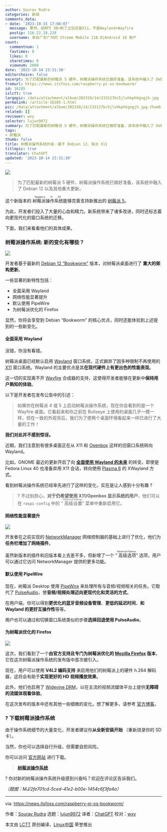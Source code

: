 ```yaml
---
author: Sourav Rudra
categories: 新闻
comments_data:
- date: '2023-10-15 17:08:07'
  message: 果然，给RPI 3B+刷了之后还是X11，不是Wayland+Wayfire
  postip: 116.22.18.220
  username: 来自广东广州的 Chrome Mobile 118.0|Android 10 用户
count:
  commentnum: 1
  favtimes: 0
  likes: 0
  sharetimes: 0
  viewnum: 2609
date: '2023-10-14 23:31:30'
editorchoice: false
excerpt: 为了匹配最新的树莓派 5 硬件，树莓派操作系统已做好准备，该系统中融入了 Debian 12 以及其他重大更新。
fromurl: https://news.itsfoss.com/raspberry-pi-os-bookworm/
id: 16285
islctt: true
largepic: /data/attachment/album/202310/14/233127bc5jlvhkphkgngjh.jpg
permalink: /article-16285-1.html
pic: /data/attachment/album/202310/14/233127bc5jlvhkphkgngjh.jpg.thumb.jpg
related: []
reviewer: wxy
selector: lujun9972
summary: 为了匹配最新的树莓派 5 硬件，树莓派操作系统已做好准备，该系统中融入了 Debian 12 以及其他重大更新。
tags:
- 树莓派
thumb: false
title: 树莓派操作系统升级：基于 Debian 12、淘汰 X11
titlepic: true
translator: ChatGPT
updated: '2023-10-14 23:31:30'
---
```


![](/data/attachment/album/202310/14/233127bc5jlvhkphkgngjh.jpg)



> 
> 为了匹配最新的树莓派 5 硬件，树莓派操作系统已做好准备，该系统中融入了 Debian 12 以及其他重大更新。
> 
> 
> 


这个新版本的 <ruby> 树莓派操作系统 <rt>  Raspberry Pi OS </rt></ruby> 能够完善支持新推出的 [树莓派 5](https://news.itsfoss.com/raspberry-pi-5/)。


为此，开发者们投入了大量的心血和精力。新系统带来了诸多改进，同时还标志着向更现代化的窗口系统的迁移。


下面，我们来看看他们的具体成果。


### 树莓派操作系统: 新的变化有哪些？


![](/data/attachment/album/202310/14/233130hw8g907911lme80u.png)


开发者基于最新的 [Debian 12 “Bookworm”](https://news.itsfoss.com/debian-12-release/) 版本，对树莓派桌面进行了 **重大的架构更新**。


一些显著的新特性包括：


* 全面采用 Wayland
* 网络性能显著提升
* 默认使用 PipeWire
* 为树莓派优化的 Firefox


显然，你将会享受到 Debian “Bookworm” 的核心优点，同时还能体验到上述提到的一些新变化。


#### 全面采用 Wayland


没错，你没有看错。


树莓派桌面已经默认启用 [Wayland](https://wayland.freedesktop.org/) 窗口系统，正式摒弃了因多种限制不再使用的 [X11](https://en.wikipedia.org/wiki/X_Window_System) 窗口系统。Wayland 的主要优点是其**在现代硬件上有更出色的性能表现**。


这一切的实现离不开 [Wayfire](https://github.com/WayfireWM/wayfire) 合成器的支持，这使得开发者能够在更新中**保持用户熟知的体验**。


以下是开发者在发布公告中的引述：



> 
> 如果你在树莓派 4 或 5 上启动树莓派操作系统，现在你会看到的是一个 Wayfire 桌面。它看起来和你之前在 Bullseye 上使用的桌面几乎一模一样，但在一致的外观背后，我们为了使两个桌面环境看起来一样已进行了大量的工作！
> 
> 
> 


**我们对此并不感到惊讶。**


近期，我们注意到有很多桌面正在从 X11 和 [Openbox](https://en.wikipedia.org/wiki/Openbox) 这样的旧窗口系统转向 Wayland。


比如，GNOME 最近的更新开启了向 **[全面使用 Wayland 的未来](https://news.itsfoss.com/gnome-wayland-xorg/)** 的转变。即使是 Fedora Linux 40 也准备弃用 X11 会话，转向使用 [Plasma 6](https://fedoraproject.org/wiki/Changes/KDE_Plasma_6) 的 XWayland 方式。


看到树莓派操作系统已经率先进行了这样的变化，实在是让人感到十分有趣 ?



> 
> ? 不过别担心，**对于仍希望使用 X11/Openbox 显示系统的用户**，他们可以在 `raspi-config` 中的 “<ruby> 高级设置 <rt>  Advanced Settings </rt></ruby>” 菜单中重新启用它。
> 
> 
> 


#### 网络性能显著提升


![](/data/attachment/album/202310/14/233131dh0su8tmddnqmqzj.png)


开发者在之前实现的 [NetworkManager](https://networkmanager.dev/) 网络控制器的基础上进行了优化，他们为 **任务栏增加了网络插件**。


虽然新版本的插件和旧版本看上去差不多，但新增了一个 “<ruby> 高级选项 <rt>  Advanced Options </rt></ruby>” 选项，用户可以通过它访问 NetworkManager 提供的更多功能。


#### 默认使用 PipeWire


现在，树莓派 Desktop 使用 [PipeWire](https://pipewire.org/) 来处理所有与音频/视频相关的任务。它取代了 [PulseAudio](https://www.freedesktop.org/wiki/Software/PulseAudio/)，使**音频/视频处理迈向更现代化和灵活的方式**。


在用户端，你可以得到**更优化的蓝牙音频设备管理**、**更低的延迟时间**，**和 Wayland 的更好互操作性**等等。


用户也可以通过和切换窗口系统类似的步骤**选择回退使用 PulseAudio**。


#### 为树莓派优化的 Firefox


![](/data/attachment/album/202310/14/233131zrftjrghttxygfy5.png)


这次，我们看到了一个**由官方支持且专门为树莓派优化的 [Mozilla Firefox](https://www.mozilla.org/en-US/firefox/new/) 版本**，它在这次树莓派操作系统的发布版中首次被引入。


现在，用户可以使用 **V4L2 编码支持** 来启用他们的树莓派上的硬件 h.264 解码器，这将会有助于**实现更好的 HD 视频播放效果**。


此外，他们也启用了 [Widevine DRM](https://www.widevine.com/solutions/widevine-drm)，以在主流的视频流媒体平台上提供**无障碍的流媒体观看体验**。


在这次发布的版本中还有其他一些细微的变化。想了解更多，请参考 [官方博客](https://www.raspberrypi.com/news/bookworm-the-new-version-of-raspberry-pi-os/)。


### ? 下载树莓派操作系统


由于操作系统细节的大量变化，开发者建议你**从全新安装开始** （重新烧录你的 SD 卡）。


当然，你也可以选择自行升级，但需要自担风险。


你可以访问 [官方网站](https://www.raspberrypi.com/software/operating-systems/) 进行下载。



> 
> **[树莓派操作系统](https://www.raspberrypi.com/software/operating-systems/)**
> 
> 
> 


? 你对新的树莓派操作系统升级感到兴奋吗？欢迎在评论区告诉我们。


*（题图：MJ/2fe701cd-5ced-41e2-b00e-1454c6f3fa4a）*




---


via: <https://news.itsfoss.com/raspberry-pi-os-bookworm/>


作者：[Sourav Rudra](https://news.itsfoss.com/author/sourav/) 选题：[lujun9972](https://github.com/lujun9972) 译者：[ChatGPT](https://linux.cn/lctt/ChatGPT) 校对：[wxy](https://github.com/wxy)


本文由 [LCTT](https://github.com/LCTT/TranslateProject) 原创编译，[Linux中国](https://linux.cn/) 荣誉推出